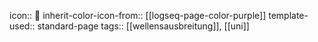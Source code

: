 icon:: 🟰
inherit-color-icon-from:: [[logseq-page-color-purple]] 
template-used:: standard-page
tags:: [[wellensausbreitung]], [[uni]]
